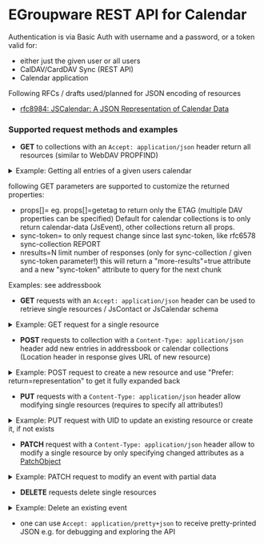 # EGroupware REST API for Calendar

Authentication is via Basic Auth with username and a password, or a token valid for:
- either just the given user or all users
- CalDAV/CardDAV Sync (REST API)
- Calendar application

Following RFCs / drafts used/planned for JSON encoding of resources
* [rfc8984: JSCalendar: A JSON Representation of Calendar Data](https://datatracker.ietf.org/doc/html/rfc8984)

### Supported request methods and examples

* **GET** to collections with an ```Accept: application/json``` header return all resources (similar to WebDAV PROPFIND)
<details>
  <summary>Example: Getting all entries of a given users calendar</summary>

```
curl https://example.org/egroupware/groupdav.php/<username>/calendar/ -H "Accept: application/pretty+json" --user <username>
{
  "responses": {
    "/<username>/calendar/5695": {
        "@type": "Event",
        "prodId": "EGroupware Calendar 23.1.002",
        "uid": "calendar-5695-34b52fc11cfa7e9acea5732210a53f48",
        "sequence": "1",
        "created": "2023-07-14T06:05:53Z",
        "updated": "2023-07-14T08:00:04Z",
        "title": "Test",
        "start": "2023-07-14T10:00:00",
        "timeZone": "Europe/Berlin",
        "duration": "PT1H",
        "participants": {
            "5": {
                "@type": "Participant",
                "name": "Ralf Becker",
                "email": "ralf@boulder.egroupware.org",
                "kind": "individual",
                "roles": {
                    "owner": true,
                    "chair": true
                },
                "participationStatus": "accepted"
            }
        },
        "status": "confirmed",
        "priority": 5,
        "privacy": "public"
    },
    "/<username>/calendar/5699": {
        "@type": "Event",
        "prodId": "EGroupware Calendar 23.1.002",
        "uid": "calendar-5699-34b52fc11cfa7e9acea5732210a53f48",
        "sequence": "5",
        "created": "2023-07-24T10:06:23Z",
        "updated": "2023-07-24T13:11:49Z",
        "title": "Monday and Wednesday 13h",
        "start": "2023-07-24T13:00:00",
        "timeZone": "Europe/Berlin",
        "duration": "PT1H",
        "recurrenceRules": [
            {
                "@type": "RecurrenceRule",
                "frequency": "weekly",
                "until": "2023-08-30T13:00:00",
                "byDay": {
                    "@type": "NDay",
                    "day": "mo,we"
                }
            }
        ],
        "recurrenceOverrides": {
            "2023-07-31T13:00:00": { "excluded": true },
            "2023-07-26T13:00:00": {
                "sequence": "1",
                "updated": "2023-07-24T11:39:44Z",
                "title": "Monday und Wednesday 13h, but 26th 14h",
                "start": "2023-07-26T14:00:00",
                "description": "sdfasdf",
                "showWithoutTime": null,
                "categories": null,
                "alerts": {
                    "64be4dc0-a044-4b27-b450-0026ac120002": {
                        "@type": "Alert",
                        "trigger": {
                            "@type": "OffsetTrigger",
                            "offset": 0
                        }
                    },
                    "64be4d1f-c958-4fbd-afc3-0026ac120002": null
                }
            }
        },
        "participants": {
            "5": {
                "@type": "Participant",
                "name": "Ralf Becker",
                "email": "ralf@boulder.egroupware.org",
                "kind": "individual",
                "roles": {
                    "owner": true,
                    "chair": true
                },
                "participationStatus": "accepted"
            }
        },
        "alerts": {
            "64be4d1f-c958-4fbd-afc3-0026ac120002": {
                "@type": "Alert",
                "trigger": {
                    "@type": "OffsetTrigger",
                    "offset": 0
                }
            }
        },
        "status": "confirmed",
        "priority": 5,
        "privacy": "public"
    },
    "/<username>/calendar/5701": {
        "@type": "Event",
        "prodId": "EGroupware Calendar 23.1.002",
        "uid": "calendar-5701-34b52fc11cfa7e9acea5732210a53f48",
        "sequence": "1",
        "created": "2023-07-24T12:31:58Z",
        "updated": "2023-07-24T12:41:54Z",
        "title": "Di und Do den ganzen Tag",
        "start": "2023-07-25T00:00:00",
        "timeZone": "Europe/Berlin",
        "showWithoutTime": true,
        "duration": "P1D",
        "recurrenceRules": [
            {
                "@type": "RecurrenceRule",
                "frequency": "weekly",
                "until": "2023-08-03T00:00:00",
                "byDay": {
                    "@type": "NDay",
                    "day": "tu,th"
                }
            }
        ],
        "recurrenceOverrides": {
            "2023-07-27T00:00:00": {
                "title": "Di und Do den ganzen Tag: AUSNAHME",
                "start": "2023-07-27T00:00:00",
                "description": "adsfads",
                "sequence": null,
                "categories": null,
                "participants": {
                    "44": {
                        "@type": "Participant",
                        "name": "Birgit Becker",
                        "email": "birgit@boulder.egroupware.org",
                        "kind": "individual",
                        "roles": { "attendee": true },
                        "participationStatus": "needs-action"
                    }
                },
                "alerts": {
                    "64be7192-d4e4-4609-8c7a-004dac120002": {
                        "@type": "Alert",
                        "trigger": {
                            "@type": "OffsetTrigger",
                            "offset": 0
                        }
                    },
                    "64be6f3e-bc8c-4e78-9f96-004bac120002": null
                }
            }
        },
        "freeBusyStatus": "free",
        "participants": {
            "5": {
                "@type": "Participant",
                "name": "Ralf Becker",
                "email": "ralf@boulder.egroupware.org",
                "kind": "individual",
                "roles": {
                    "owner": true,
                    "chair": true
                },
                "participationStatus": "accepted"
            }
        },
        "alerts": {
            "64be6f3e-bc8c-4e78-9f96-004bac120002": {
                "@type": "Alert",
                "trigger": {
                    "@type": "OffsetTrigger",
                    "offset": 0
                }
            }
        },
        "status": "confirmed",
        "priority": 5,
        "privacy": "public"
    }
  }
}
```
</details>

following GET parameters are supported to customize the returned properties:
- props[]=<DAV-prop-name> eg. props[]=getetag to return only the ETAG (multiple DAV properties can be specified)
  Default for calendar collections is to only return calendar-data (JsEvent), other collections return all props.
- sync-token=<token> to only request change since last sync-token, like rfc6578 sync-collection REPORT
- nresults=N limit number of responses (only for sync-collection / given sync-token parameter!)
  this will return a "more-results"=true attribute and a new "sync-token" attribute to query for the next chunk

Examples: see addressbook


* **GET**  requests with an ```Accept: application/json``` header can be used to retrieve single resources / JsContact or JsCalendar schema
<details>
   <summary>Example: GET request for a single resource</summary>

```
curl 'https://example.org/egroupware/groupdav.php/calendar/6502' -H "Accept: application/pretty+json" --user <username>
{
    "@type": "Event",
    "prodId": "EGroupware Calendar 23.1.002",
    "uid": "calendar-5695-34b52fc11cfa7e9acea5732210a53f48",
    "sequence": "1",
    "created": "2023-07-14T06:05:53Z",
    "updated": "2023-07-14T08:00:04Z",
    "title": "Test",
    "start": "2023-07-14T10:00:00",
    "timeZone": "Europe/Berlin",
    "duration": "PT1H",
    "participants": {
        "5": {
            "@type": "Participant",
            "name": "Ralf Becker",
            "email": "ralf@boulder.egroupware.org",
            "kind": "individual",
            "roles": {
                "owner": true,
                "chair": true
            },
            "participationStatus": "accepted"
        }
    },
    "status": "confirmed",
    "priority": 5,
    "privacy": "public"
}
```
</details>

* **POST** requests to collection with a ```Content-Type: application/json``` header add new entries in addressbook or calendar collections
  (Location header in response gives URL of new resource)
<details>
   <summary>Example: POST request to create a new resource and use "Prefer: return=representation" to get it fully expanded back</summary>

```
cat <<EOF | curl -i 'https://example.org/egroupware/groupdav.php/<username>/calendar/' -X POST -d @- -H "Content-Type: application/json" -H "Prefer: return=representation" --user <username>
{                      
  "title": "Test 25th",
  "start": "2023-07-25T10:00:00",
  "timeZone": "Europe/Berlin",
  "duration": "PT1H" 
}
EOF

HTTP/1.1 201 Created
Content-Type: application/jscalendar+json;type=event;charset=utf-8
Location: /egroupware/groupdav.php/ralf/calendar/5704
ETag: "5704:0:1690209221"
Schedule-Tag: "5704:0"
X-WebDAV-Status: 201 Created

{
  "@type":"Event",
  "prodId":"EGroupware Calendar 23.1.002",
  "uid":"urn:uuid:e2b7278b-d91a-47d1-85ee-19dd1fb9b315",
  "created":"2023-07-24T14:33:41Z",
  "updated":"2023-07-24T14:33:41Z",
  "title":"Test 25th",
  "start":"2023-07-25T10:00:00",
  "timeZone":"Europe/Berlin",
  "duration":"PT1H",
  "participants":{
    "5":{
      "@type":"Participant",
      "name":"Ralf Becker",
      "email":"ralf@boulder.egroupware.org",
      "kind":"individual",
      "roles":{
        "owner":true,
        "chair":true
      },
      "participationStatus":"accepted"
    }
  }
  "status":"confirmed",
  "priority":5,
  "privacy":"public"
}
```
</details>

* **PUT**  requests with  a ```Content-Type: application/json``` header allow modifying single resources (requires to specify all attributes!)

<details>
   <summary>Example: PUT request with UID to update an existing resource or create it, if not exists</summary>

```
cat <<EOF | curl -i 'https://example.org/egroupware/groupdav.php/<username>/calendar/5638-8623c4830472a8ede9f9f8b30d435ea4' -X PUT -d @- -H "Content-Type: application/json" --user <username>
{
  "uid": "5638-8623c4830472a8ede9f9f8b30d435ea4",
  "title": "Testevent",
  "start": "2023-07-24T12:00:00",
  "timeZone": "Europe/Berlin",
  "duration": "PT2H",
....
}
EOF
```
Update of an existing one:
```
HTTP/1.1 204 No Content
```
New contact:
```
HTTP/1.1 201 Created
Location: https://example.org/egroupware/groupdav.php/<username>/calendar/1234
```
</details>


* **PATCH** request with a ```Content-Type: application/json``` header allow to modify a single resource by only specifying changed attributes as a [PatchObject](https://www.rfc-editor.org/rfc/rfc8984.html#type-PatchObject)

<details>
   <summary>Example: PATCH request to modify an event with partial data</summary>

```
cat <<EOF | curl -i 'https://example.org/egroupware/groupdav.php/<username>/calendar/1234' -X PATCH -d @- -H "Content-Type: application/json" --user <username>
{
  "title": "New title"
}
EOF

HTTP/1.1 204 No content
```
</details>

* **DELETE** requests delete single resources
<details>
   <summary>Example: Delete an existing event</summary>

> Please note: the "Accept: application/json" header is required, as the CalDAV server would return 404 NotFound as the url does NOT end with .ics

```
curl -i 'https://example.org/egroupware/groupdav.php/<username>/calendar/1234' -X DELETE -H "Accept: application/json" --user <username>

HTTP/1.1 204 No Content
```
</details>

* one can use ```Accept: application/pretty+json``` to receive pretty-printed JSON e.g. for debugging and exploring the API